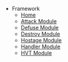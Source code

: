 <!-- * Organization
  * [Constitution](organization/constitution.md)
  * [Code of Conduct](organization/coc.md) -->

<!-- * Getting Started
  * [Mods](starting/mods.md)
  * [Your First Mission](starting/first-mission.md) -->

* Framework
  * [Home](framework/index.md)
  * [Attack Module](framework/attack.md)
  * [Defuse Module](framework/defuse.md)
  * [Destroy Module](framework/destroy.md)
  * [Hostage Module](framework/hostage.md)
  * [Handler Module](framework/handler.md)
  * [HVT Module](framework/hvt.md)

<!-- * Operations
  * [Terminology](operations/terminology.md)
  * [Gameplay Rules](operations/rules.md)
  * [Reputation](operations/reputation.md) -->

<!-- * Certifications
  * [Combat Aid](certs/combataid.md)
  * [Grenades](certs/grenades.md)
  * [LAT](certs/lat.md)
  * [CSW](certs/csw.md)
  * [Helicopter Signalling](certs/helicopter_signal.md)
  * [Scopes](certs/scopes.md)
  * [Grenadier](certs/grenadier.md)
  * [UAV Operator](certs/uav.md) -->

<!-- * [Specialists](specialists/index.md) -->